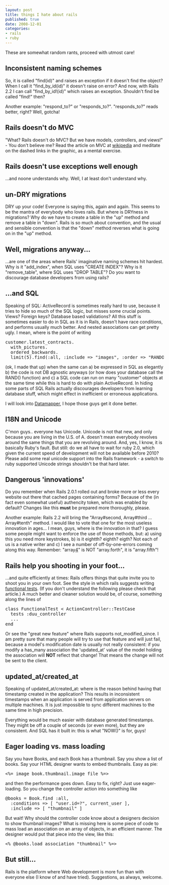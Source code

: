 ```yaml
---
layout: post
title: things I hate about rails
published: true
date: 2008-12-01
categories:
- rails
- ruby
---
```

<p>These are somewhat random rants, proceed with utmost care!</p>

<h2>Inconsistent naming schemes</h2>

<p>So, it is called "find(id)" and raises an exception if it doesn't find the object? When I call it "find_by_id(id)" it doesn't raise on error? And now, with Rails 2.2 I can call "find_by_id!(id)" which raises an exception. Shouldn't find be called "find!" then?</p>

<p>Another example: "respond_to?" or "responds_to?". "responds_to?" reads better, right? Well, gotcha!</p>

<h2>Rails doesn't do MVC</h2>

<p>"What? Rails doesn't do MVC? But we have models, controllers, and views!" - You don't believe me? Read the article on MVC at <a href="http://en.wikipedia.org/wiki/Model-view-controller">wikipedia</a> and meditate on the dashed links in the graphic, as a mental exercise.</p>

<h2>Rails doesn't use exceptions well enough</h2>

<p>...and noone understands why. Well, I at least don't understand why.</p>

<h2>un-DRY migrations</h2>

<p>DRY up your code! Everyone is saying this, again and again. This seems to be the mantra of everybody who loves rails. But where is DRYness in migrations? Why do we have to create a table in the "up" method and remove a table in "down". Rails is so much about convention, and the usual and sensible convention is that the "down" method reverses what is going on in the "up" method.</p>

<h2>Well, migrations anyway...</h2>

<p>...are one of the areas where Rails' imaginative naming schemes hit hardest. Why is it "add_index", when SQL uses "CREATE INDEX"? Why is it "remove_table", where SQL uses "DROP TABLE"? Do you want to discourage database developers from using rails?</p>

<h2>...and SQL</h2>

<p>Speaking of SQL: ActiveRecord is sometimes really hard to use, because it tries to hide so much of the SQL logic, but misses some crucial points. Views? Foreign keys? Database based validations? All this stuff is sometimes easier to do in SQL as it is in Rails, doesn't have race conditions, and performs usually much better. And nested associations can get pretty ugly. I mean, where is the point of writing</p>

<div class="CodeRay">
  <div class="code"><pre>customer.latest_contracts.
  with_pictures.
  ordered_backwards.
  limit(5).find(:all, :include =&gt; &quot;images&quot;, :order =&gt; &quot;RANDOM()&quot;)</pre></div>
</div>


<p>(ok, I made that up) when the same can a) be expressed in SQL as elegantly b) the code is not DB agnostic anyways (or how does your database call the RAND() function) and c) a SQL code can run on many "customer" objects at the same time while this is hard to do with plain ActiveRecord. In hiding some parts of SQL Rails actually discourages developers from learning database stuff, which might effect in inefficient or erroneous applications.</p>

<p>I will look into <a href="http://code.google.com/p/ruby-datamapper">Datamapper</a>, I hope those guys get it done better.</p>

<h2>I18N and Unicode</h2>

<p>C'mon guys.. everyone has Unicode. Unicode is not that new, and only because you are living in the U.S. of A. doesn't mean everybody revolves around the same things that you are revolving around. And, yes, I know, it is basically Ruby's fault. But still: do we all have to wait for ruby 2.0, which given the current speed of development will not be available before 2010? Please add some real unicode support into the Rails framework - a switch to ruby supported Unicode strings shouldn't be that hard later.</p>

<h2>Dangerous 'innovations'</h2>

<p>Do you remember when Rails 2.0.1 rolled out and broke more or less every website out there that cached pages containing forms? Because of the (in fact even somewhat useful) authencity token, which was enabled by default? Changes like this <b>must</b> be prepared more thoroughly, please.</p>

<p>Another example: Rails 2.2 will bring the "Array#second, Array#third ... Array#tenth" method. I would like to vote that one for the most useless innovation in ages... I mean, guys, where is the innovation in that? I guess some people might want to enforce the use of those methods, but: a) using this you need more keystrokes, b) is it eightth? eighth? eigth? Not each of us is a native writer and c) I see a number of off-by-one-errors coming along this way. Remember: "array<a href="http://www.google.com/search?q=4" target="_blank">4</a>" is NOT "array.forth", it is "array.fifth"!</p>

<h2>Rails help you shooting in your foot...</h2>

<p>...and quite efficiently at times: Rails offers things that quite invite you to shoot you in your own foot. See the style in which rails suggests writing <a href="/0x0b-saving-is-a-virtue-avarice-is-vice/">functional tests</a>. (If you don't understand the following please check that article.) A much better and cleaner solution would be, of course, something along the lines of</p>

<div class="CodeRay">
  <div class="code"><pre>class FunctionalTest &lt; ActionController::TestCase
  tests :duu_controller
  ...
end</pre></div>
</div>


<p>Or see the "great new feature" where Rails supports not_modified_since. I am pretty sure that many people will try to use that feature and will just fail, because a model's modification date is usually not really consistent: if you modify a has_many association the 'updated_at' value of the model holding the association will <strong>NOT</strong> reflect that change! That means the change will not be sent to the client.</p>

<h2>updated_at/created_at</h2>

<p>Speaking of updated_at/created_at: where is the reason behind having that timestamp created in the application? This results in inconsistent timestamps when an application is served from application servers on multiple machines. It is just impossible to sync different machines to the same time in high precision.</p>

<p>Everything would be much easier with database generated timestamps. They might be off a couple of seconds (or even more), but they are consistent. And SQL has it built in: this is what "NOW()" is for, guys!</p>

<h2>Eager loading vs. mass loading</h2>

<p>Say you have Books, and each Book has a thumbnail. Say you show a list of books. Say your HTML designer wants to embed thumbnails. Easy as pie:</p>

<div class="CodeRay">
  <div class="code"><pre>&lt;%= image book.thumbnail.image_file %=&gt;</pre></div>
</div>


<p>and then the performance goes down. Easy to fix, right? Just use eager-loading. So you change the controller action into something like</p>

<div class="CodeRay">
  <div class="code"><pre>@books = Book.find :all, 
  :conditions =&gt; [ &quot;user.id=?&quot;, current_user ], 
  :include =&gt; [ &quot;thumbnail&quot; ]</pre></div>
</div>


<p>But wait! Why should the controller code know about a designers decision to show thumbnail images? What is missing here is some piece of code to mass load an association on an array of objects, in an efficient manner. The designer would put that piece into the view, like this:</p>

<div class="CodeRay">
  <div class="code"><pre>&lt;% @books.load_association &quot;thumbnail&quot; %=&gt;</pre></div>
</div>


<h2>But still...</h2>

<p>Rails is the platform where Web development is more fun than with everyone else (I know of and have tried). Suggestions, as always, welcome.</p>
